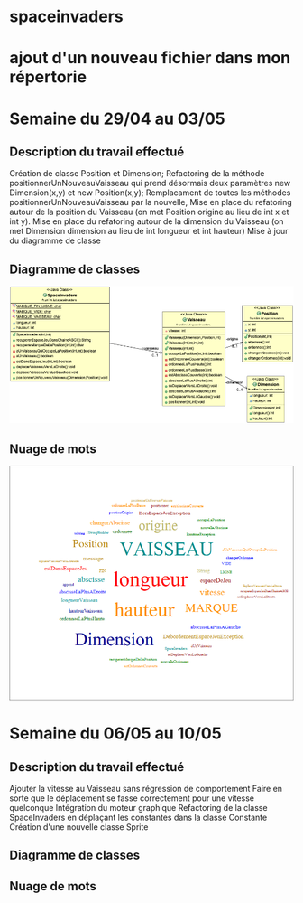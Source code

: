 # spaceinvaders
# ajout d'un nouveau fichier dans mon répertorie

# Semaine du 29/04 au 03/05
## Description du travail effectué
   Création de classe Position et Dimension;
   Refactoring de la méthode positionnerUnNouveauVaisseau qui prend désormais deux paramètres new Dimension(x,y) et new Position(x,y);
   Remplacament de toutes les méthodes positionnerUnNouveauVaisseau par la nouvelle,
   Mise en place du refatoring autour de la position du Vaisseau (on met Position origine au lieu de int x et int y).
   Mise en place du refatoring autour de la dimension du Vaisseau (on met Dimension dimension au lieu de int longueur et int hauteur)
   Mise à jour du diagramme de classe
## Diagramme de classes
   ![alt text](https://github.com/ruizhengxu/spaceinvaders/blob/master/spaceInvadersDiagramClass.png)
## Nuage de mots
   ![alt text](https://github.com/ruizhengxu/spaceinvaders/blob/master/spaceinvadersWordCloud.png)

# Semaine du 06/05 au 10/05
## Description du travail effectué
   Ajouter la vitesse au Vaisseau sans régression de comportement
   Faire en sorte que le déplacement se fasse correctement pour une vitesse quelconque
   Intégration du moteur graphique
   Refactoring de la classe SpaceInvaders en déplaçant les constantes dans la classe Constante
   Création d'une nouvelle classe Sprite
   
## Diagramme de classes


## Nuage de mots
